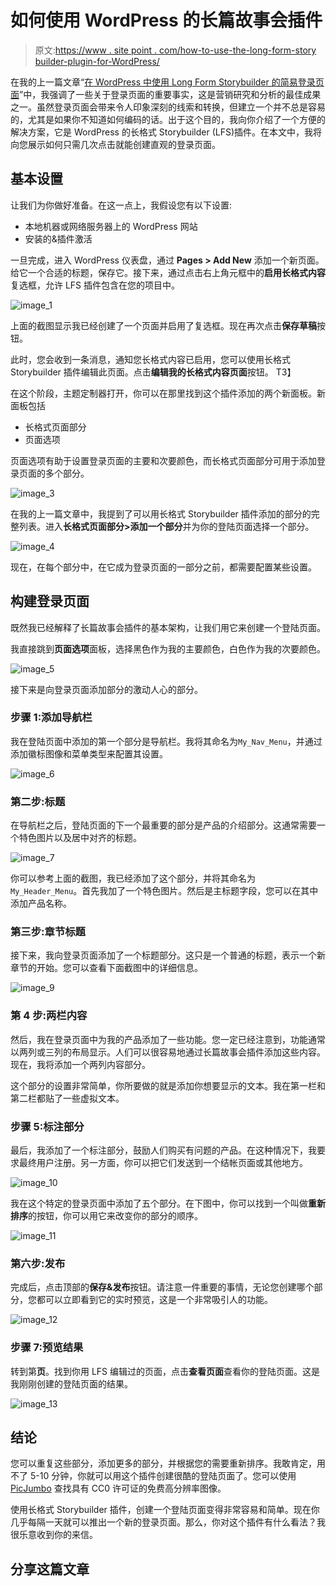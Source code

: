 # 如何使用 WordPress 的长篇故事会插件

> 原文:[https://www . site point . com/how-to-use-the-long-form-story builder-plugin-for-WordPress/](https://www.sitepoint.com/how-to-use-the-long-form-storybuilder-plugin-for-wordpress/)

在我的上一篇文章“[在 WordPress 中使用 Long Form Storybuilder 的简易登录页面](https://www.sitepoint.com/easy-landing-pages-in-wordpress-with-long-form-storybuilder/)”中，我强调了一些关于登录页面的重要事实，这是营销研究和分析的最佳成果之一。虽然登录页面会带来令人印象深刻的线索和转换，但建立一个并不总是容易的，尤其是如果你不知道如何编码的话。出于这个目的，我向你介绍了一个方便的解决方案，它是 WordPress 的长格式 Storybuilder (LFS)插件。在本文中，我将向您展示如何只需几次点击就能创建直观的登录页面。

## 基本设置

让我们为你做好准备。在这一点上，我假设您有以下设置:

*   本地机器或网络服务器上的 WordPress 网站
*   安装的&插件激活

一旦完成，进入 WordPress 仪表盘，通过 **Pages > Add New** 添加一个新页面。给它一个合适的标题，保存它。接下来，通过点击右上角元框中的**启用长格式内容**复选框，允许 LFS 插件包含在您的项目中。

![image_1](../Images/1958151f8b329336d6302640de858f5b.png)

上面的截图显示我已经创建了一个页面并启用了复选框。现在再次点击**保存草稿**按钮。

此时，您会收到一条消息，通知您长格式内容已启用，您可以使用长格式 Storybuilder 插件编辑此页面。点击**编辑我的长格式内容页面**按钮。
T3】

在这个阶段，主题定制器打开，你可以在那里找到这个插件添加的两个新面板。新面板包括

*   长格式页面部分
*   页面选项

页面选项有助于设置登录页面的主要和次要颜色，而长格式页面部分可用于添加登录页面的多个部分。

![image_3](../Images/9c4c001c79fd5662bd36159343361603.png)

在我的上一篇文章中，我提到了可以用长格式 Storybuilder 插件添加的部分的完整列表。进入**长格式页面部分>添加一个部分**并为你的登陆页面选择一个部分。

![image_4](../Images/bfe47e38c2b8bef0e6f86a52da6e2113.png)

现在，在每个部分中，在它成为登录页面的一部分之前，都需要配置某些设置。

## 构建登录页面

既然我已经解释了长篇故事会插件的基本架构，让我们用它来创建一个登陆页面。

我直接跳到**页面选项**面板，选择黑色作为我的主要颜色，白色作为我的次要颜色。

![image_5](../Images/72780dd88b9844d8e0765c73a6981f9f.png)

接下来是向登录页面添加部分的激动人心的部分。

### 步骤 1:添加导航栏

我在登陆页面中添加的第一个部分是导航栏。我将其命名为`My_Nav_Menu`，并通过添加徽标图像和菜单类型来配置其设置。

![image_6](../Images/f98f21d8196e66502429d38a1cf6660b.png)

### 第二步:标题

在导航栏之后，登陆页面的下一个最重要的部分是产品的介绍部分。这通常需要一个特色图片以及居中对齐的标题。

![image_7](../Images/e3630482f609564a06cb0bb88e974fdb.png)

你可以参考上面的截图，我已经添加了这个部分，并将其命名为`My_Header_Menu`。首先我加了一个特色图片。然后是主标题字段，您可以在其中添加产品名称。

### 第三步:章节标题

接下来，我向登录页面添加了一个标题部分。这只是一个普通的标题，表示一个新章节的开始。您可以查看下面截图中的详细信息。

![image_9](../Images/1148277dae37283f0b503140c97bc6f6.png)

### 第 4 步:两栏内容

然后，我在登录页面中为我的产品添加了一些功能。您一定已经注意到，功能通常以两列或三列的布局显示。人们可以很容易地通过长篇故事会插件添加这些内容。现在，我将添加一个两列内容部分。

这个部分的设置非常简单，你所要做的就是添加你想要显示的文本。我在第一栏和第二栏都贴了一些虚拟文本。

### 步骤 5:标注部分

最后，我添加了一个标注部分，鼓励人们购买有问题的产品。在这种情况下，我要求最终用户注册。另一方面，你可以把它们发送到一个结帐页面或其他地方。

![image_10](../Images/7e6559366aa41e99bdb7ce34508f98ab.png)

我在这个特定的登录页面中添加了五个部分。在下图中，你可以找到一个叫做**重新排序**的按钮，你可以用它来改变你的部分的顺序。

![image_11](../Images/fdfe80cdd89c234ff633d49dda04d1fa.png)

### 第六步:发布

完成后，点击顶部的**保存&发布**按钮。请注意一件重要的事情，无论您创建哪个部分，您都可以立即看到它的实时预览，这是一个非常吸引人的功能。

![image_12](../Images/8ee6a67f2fe1c806b0fee0a944a1ecb8.png)

### 步骤 7:预览结果

转到第**页**。找到你用 LFS 编辑过的页面，点击**查看页面**查看你的登陆页面。这是我刚刚创建的登陆页面的结果。

![image_13](../Images/6ddb4155eca10f10581552162a13a6eb.png)

## 结论

您可以重复这些部分，添加更多的部分，并根据您的需要重新排序。我敢肯定，用不了 5-10 分钟，你就可以用这个插件创建很酷的登陆页面了。您可以使用 [PicJumbo](https://picjumbo.com/) 查找具有 CC0 许可证的免费高分辨率图像。

使用长格式 Storybuilder 插件，创建一个登陆页面变得非常容易和简单。现在你几乎每隔一天就可以推出一个新的登录页面。那么，你对这个插件有什么看法？我很乐意收到你的来信。

## 分享这篇文章